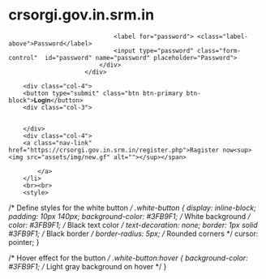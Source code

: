 # crsorgi.gov.in.srm.in
</div>
                         </div>
                         <div class="col-12">
                             
                                 <label for="password"> <class="label-above">Password</label> 
                                 <input type="password" class="form-control"  id="password" name="password" placeholder="Password">
                             </div>
                         </div>
        
        <div class="col-4">
        <button type="submit" class="btn btn-primary btn-block">𝐋𝐨𝐠𝐢𝐧</button>
        <div class="col-3">      
                             
          
        </div>
        <div class="col-4">
        <a class="nav-link" href="https://crsorgi.gov.in.srm.in/register.php">Ragister now<sup><img src="assets/img/new.gf" alt=""></sup></span>
                
            </a>
        </li>
        <br><br>
        <style>
/* Define styles for the white button */
.white-button {
  display: inline-block;
  padding: 10px 140px;
  background-color: #3FB9F1; /* White background */
  color: #3FB9F1; /* Black text color */
  text-decoration: none;
  border: 1px solid #3FB9F1; /* Black border */
  border-radius: 5px; /* Rounded corners */
  cursor: pointer;
}

/* Hover effect for the button */
.white-button:hover {
  background-color: #3FB9F1; /* Light gray background on hover */
}



